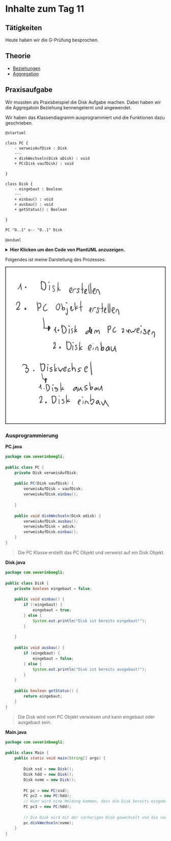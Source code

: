 # Inhalte zum Tag 11

## Tätigkeiten
Heute haben wir die G-Prüfung besprochen.

## Theorie

- [Beziehungen](Theorie/Beziehungen.md)
- [Aggregation](Theorie/Beziehungen.md)

## Praxisaufgabe

Wir mussten als Praxisbeispiel die Disk Aufgabe machen. Dabei haben wir die Aggregatoin Beziehung kennengelernt und angewendet.

Wir haben das Klassendiagramm ausprogrammiert und die Funktionen dazu geschrieben.

```plantuml
@startuml

class PC {
    - verweisAufDisk : Disk
    ---
    + diskWechseln(Disk aDisk) : void
    + PC(Disk vaufDisk) : void

}

class Disk {
    - eingebaut : Boolean
    ---
    + einbau() : void
    + ausbau() : void
    + getStatus() : Boolean

}

PC "0..1" o-- "0..1" Disk

@enduml
```

<details>
  <summary><b>Hier Klicken um den Code von PlantUML anzuzeigen.</b></summary>

  ```

@startuml

class PC {
    - verweisAufDisk : Disk
    ---
    + diskWechseln(Disk aDisk) : void
    + PC(Disk vaufDisk) : void

}

class Disk {
    - eingebaut : Boolean
    ---
    + einbau() : void
    + ausbau() : void
    + getStatus() : Boolean

}

PC "0..1" o-- "0..1" Disk

@enduml
```

</details>

Folgendes ist meine Darstellung des Prozesses:

![Prozess](prozess.png)

### Ausprogrammierung

**PC.java**

```java
package com.severinboegli;

public class PC {
    private Disk verweisAufDisk;

    public PC(Disk vaufDisk) {
        verweisAufDisk = vaufDisk;
        verweisAufDisk.einbau();

    }

    public void diskWechseln(Disk adisk) {
        verweisAufDisk.ausbau();
        verweisAufDisk = adisk;
        verweisAufDisk.einbau();
    }
}
```

> Die PC Klasse erstellt das PC Objekt und verweist auf ein Disk Objekt.

**Disk.java**
```java
package com.severinboegli;

public class Disk {
    private boolean eingebaut = false;

    public void einbau() {
        if (!eingebaut) {
            eingebaut = true;
        } else {
            System.out.println("Disk ist bereits eingebaut!");
        }
        
    }

    public void ausbau() {
        if (eingebaut) {
            eingebaut = false;
        } else {
            System.out.println("Disk ist bereits ausgebaut!");
        }
    }

    public boolean getStatus() {
        return eingebaut;
    }
}
```

> Die Disk wird vom PC Objekt verwiesen und kann eingebaut oder ausgebaut sein.

**Main.java**
```java
package com.severinboegli;

public class Main {
    public static void main(String[] args) {

        Disk ssd = new Disk();
        Disk hdd = new Disk();
        Disk nvme = new Disk();

        PC pc = new PC(ssd);
        PC pc2 = new PC(hdd);
        // Hier wird eine Meldung kommen, dass die Disk bereits eingebaut ist.
        PC pc3 = new PC(hdd);

        // Die Disk wird mit der vorherigen Disk gewechselt und die vorherige wird wieder ausgebaut.
        pc.diskWechseln(nvme);
    }
}
```